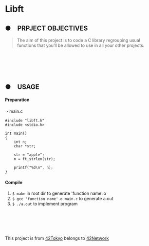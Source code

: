 # Libft
## ●　PRPJECT OBJECTIVES<br>
>The aim of this project is to code a C library regrouping usual functions that you’ll be allowed to use in all your other projects.
<br>
<br>
<br>
<br>

## ●　USAGE
#### Preparation<br>
・main.c<br>
```
#include "libft.h"
#include <stdio.h>

int main()
{
	int n;
	char *str;

	str = "apple";
	n = ft_strlen(str);

	printf("%d\n", n);
}
```

#### Compile<br>
1) `$ make` in root dir to generate 'function name'.o<br>
2) `$ gcc 'function name'.o main.c` to generate a.out<br>
3) `$ ./a.out` to implement program
<br>
<br>
<br>
<br>

This project is from [42Tokyo](https://42tokyo.jp/) belongs to [42Network](https://www.42.fr/)
